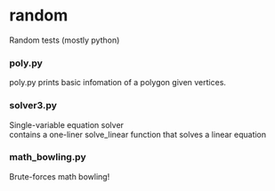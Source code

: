 # random
Random tests (mostly python)

### poly.py
poly.py prints basic infomation of a polygon given vertices.

### solver3.py
Single-variable equation solver\
contains a one-liner solve_linear function that solves a linear equation

### math_bowling.py
Brute-forces math bowling!
